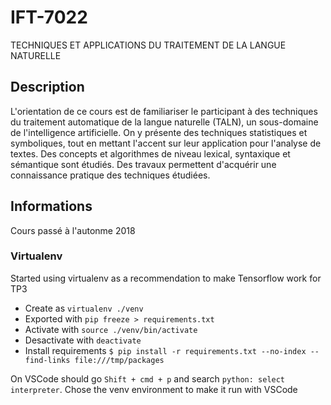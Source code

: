# IFT-7022
TECHNIQUES ET APPLICATIONS DU TRAITEMENT DE LA LANGUE NATURELLE

## Description

L'orientation de ce cours est de familiariser le participant à des techniques du traitement automatique de la langue naturelle (TALN), un sous-domaine de l'intelligence artificielle. On y présente des techniques statistiques et symboliques, tout en mettant l'accent sur leur application pour l'analyse de textes. Des concepts et algorithmes de niveau lexical, syntaxique et sémantique sont étudiés. Des travaux permettent d'acquérir une connaissance pratique des techniques étudiées.

## Informations

Cours passé à l'autonme 2018

### Virtualenv
Started using virtualenv as a recommendation to make Tensorflow work for TP3

- Create as `virtualenv ./venv`
- Exported with `pip freeze > requirements.txt`
- Activate with `source ./venv/bin/activate`
- Desactivate with `deactivate`
- Install requirements `$ pip install -r requirements.txt --no-index --find-links file:///tmp/packages`

On VSCode should go `Shift + cmd + p` and search `python: select interpreter`. Chose the venv environment to make it run with VSCode